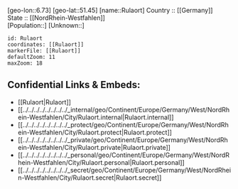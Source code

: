 ﻿---
location: [51.45,6.73] 
mapzoom: [7,12] 
mapmarker: city 
type: City
tags:
- geo/City


SpocWebEntityId: 33827
isDeleted: false
confidential: public

---
[geo-lon::6.73] 
[geo-lat::51.45] 
[name::Rulaort] 
Country :: [[Germany]]  
State :: [[NordRhein-Westfahlen]]  
[Population::] 
[Unknown::] 


```leaflet
id: Rulaort
coordinates: [[Rulaort]] 
markerFile: [[Rulaort]] 
defaultZoom: 11 
maxZoom: 18
```


## Confidential Links & Embeds: 
- [[Rulaort|Rulaort]]  
- [[../../../../../../../../_internal/geo/Continent/Europe/Germany/West/NordRhein-Westfahlen/City/Rulaort.internal|Rulaort.internal]] 
- [[../../../../../../../../_protect/geo/Continent/Europe/Germany/West/NordRhein-Westfahlen/City/Rulaort.protect|Rulaort.protect]] 
- [[../../../../../../../../_private/geo/Continent/Europe/Germany/West/NordRhein-Westfahlen/City/Rulaort.private|Rulaort.private]] 
- [[../../../../../../../../_personal/geo/Continent/Europe/Germany/West/NordRhein-Westfahlen/City/Rulaort.personal|Rulaort.personal]] 
- [[../../../../../../../../_secret/geo/Continent/Europe/Germany/West/NordRhein-Westfahlen/City/Rulaort.secret|Rulaort.secret]] 
